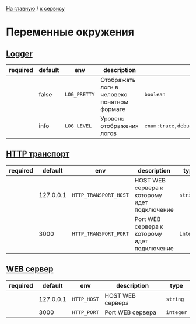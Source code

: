 [На главную](../../README.md) / [к сервису](../README.md)

# Переменные окружения

[envs]: start

## <u>Logger</u>
| required | default | env          | description                                 | type                                                              |
|----------|---------|--------------|---------------------------------------------|-------------------------------------------------------------------|
|          | false   | `LOG_PRETTY` | Отображать логи в человеко понятном формате | `boolean`                                                         |
|          | info    | `LOG_LEVEL`  | Уровень отображения логов                   | `enum:trace,debug,info,warn,error,fatal,silent,10,20,30,40,50,60` |

## <u>HTTP транспорт</u>
| required | default   | env                   | description                                  | type      |
|----------|-----------|-----------------------|----------------------------------------------|-----------|
|          | 127.0.0.1 | `HTTP_TRANSPORT_HOST` | HOST WEB сервера к которому идет подключение | `string`  |
|          | 3000      | `HTTP_TRANSPORT_PORT` | Port WEB сервера к которому идет подключение | `integer` |

## <u>WEB сервер</u>
| required | default   | env         | description      | type      |
|----------|-----------|-------------|------------------|-----------|
|          | 127.0.0.1 | `HTTP_HOST` | HOST WEB сервера | `string`  |
|          | 3000      | `HTTP_PORT` | Port WEB сервера | `integer` |


[envs]: end